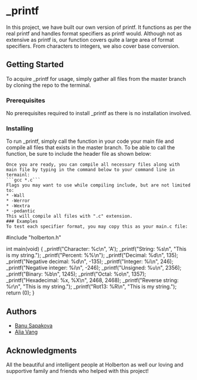 # _printf
In this project, we have built our own version of printf. It functions as per the real printf and handles format specifiers as printf would. Although not as extensive as printf is, our function covers quite a large area of format specifiers. From characters to integers, we also cover base conversion.
## Getting Started
To acquire _printf for usage, simply gather all files from the master branch by cloning the repo to the terminal.
### Prerequisites
No prerequisites required to install _printf as there is no installation involved.
### Installing
To run _printf, simply call the function in your code your main file and compile all files that exists in the master branch. To be able to call the function, be sure to include the header file as shown below:
```#include "holberton.h"
Once you are ready, you can compile all necessary files along with main file by typing in the command below to your command line in termainl:
```gcc *.c```
Flags you may want to use while compiling include, but are not limited to:
* -Wall
* -Werror
* -Wextra
* -pedantic
This will compile all files with ".c" extension.
### Examples
To test each specifier format, you may copy this as your main.c file:
```
#include "holberton.h"

int main(void)
{
	_printf("Character: %c\n", 'A');
	_printf("String: %s\n", "This is my string.");
	_printf("Percent: %%\n");
	_printf("Decimal: %d\n", 135);
	_printf("Negative decimal: %d\n", -135);
	_printf("Integer: %i\n", 246);
	_printf("Negative integer: %i\n", -246);
	_printf("Unsigned: %u\n", 2356);
	_printf("Binary: %b\n", 1245);
	_printf("Octal: %o\n", 1357);
	_printf("Hexadecimal: %x, %X\n", 2468, 2468);
	_printf("Reverse string: %r\n", "This is my string.");
	_printf("Rot13: %R\n", "This is my string.");
	return (0);
}
## Authors
* [Banu Sapakova](https://github.com/banuaksom)
* [Alia Vang](https://github.com/aliavang)
## Acknowledgments
All the beautiful and intelligent people at Holberton as well our loving and supportive family and friends who helped with this project!